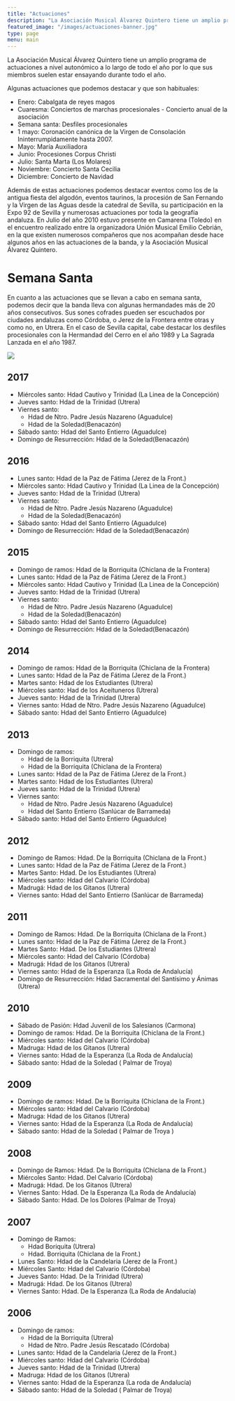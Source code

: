 ```yaml
---
title: "Actuaciones"
description: "La Asociación Musical Álvarez Quintero tiene un amplio programa de actuaciones a nivel autonómico a lo largo de todo el año por lo que sus miembros suelen estar ensayando durante todo el año"
featured_image: "/images/actuaciones-banner.jpg"
type: page
menu: main
---
```


La Asociación Musical Álvarez Quintero tiene un amplio programa de actuaciones a nivel autonómico a lo largo de todo el año por lo que sus miembros suelen estar ensayando durante todo el año.

Algunas actuaciones que podemos destacar y que son habituales:

 - Enero: Cabalgata de reyes magos
 - Cuaresma: Conciertos de marchas procesionales - Concierto anual de la asociación
 - Semana santa: Desfiles procesionales
 - 1 mayo: Coronación canónica de la Virgen de Consolación Ininterrumpidamente hasta 2007.
 - Mayo: María Auxiliadora
 - Junio: Procesiones Corpus Christi
 - Julio: Santa Marta (Los Molares)
 - Noviembre: Concierto Santa Cecilia
 - Diciembre: Concierto de Navidad

Además de estas actuaciones podemos destacar eventos como los de la antigua fiesta del algodón, eventos taurinos, la procesión de San Fernando y la Virgen de las Aguas desde la catedral de Sevilla, su participación en la Expo 92 de Sevilla y numerosas actuaciones por toda la geografía andaluza. En Julio del año 2010 estuvo presente en Camarena (Toledo) en el encuentro realizado entre la organizadora Unión Musical Emilio Cebrián, en la que existen numerosos compañeros que nos acompañan desde hace algunos años en las actuaciones de la banda, y la Asociación Musical Álvarez Quintero.



# Semana Santa

En cuanto a las actuaciones que se llevan a cabo en semana santa, podemos decir que la banda lleva con algunas hermandades más de 20 años consecutivos. Sus sones cofrades pueden ser escuchados por ciudades andaluzas como Córdoba, o Jerez de la Frontera entre otras y como no, en Utrera. En el caso de Sevilla capital, cabe destacar los desfiles procesionales con la Hermandad del Cerro en el año 1989 y La Sagrada Lanzada en el año 1987.

![](/images/semana-santa-2007.jpg)

## 2017

- Miércoles santo: Hdad  Cautivo y Trinidad (La Linea de la Concepción)
- Jueves santo: Hdad de la Trinidad (Utrera)
- Viernes santo:
  - Hdad de Ntro. Padre Jesús Nazareno (Aguadulce)
  - Hdad de la Soledad(Benacazón)
- Sábado santo: Hdad del Santo Entierro (Aguadulce)
- Domingo de Resurrección: Hdad de la Soledad(Benacazón)

## 2016

- Lunes santo: Hdad de la Paz de Fátima (Jerez de la Front.)
- Miércoles santo: Hdad  Cautivo y Trinidad (La Linea de la Concepción)
- Jueves santo: Hdad de la Trinidad (Utrera)
- Viernes santo:
  - Hdad de Ntro. Padre Jesús Nazareno (Aguadulce)
  - Hdad de la Soledad(Benacazón)
- Sábado santo: Hdad del Santo Entierro (Aguadulce)
- Domingo de Resurrección: Hdad de la Soledad(Benacazón)

## 2015

- Domingo de ramos: Hdad de la Borriquita (Chiclana de la Frontera)
- Lunes santo: Hdad de la Paz de Fátima (Jerez de la Front.)
- Miércoles santo: Hdad  Cautivo y Trinidad (La Linea de la Concepción)
- Jueves santo: Hdad de la Trinidad (Utrera)
- Viernes santo:
  - Hdad de Ntro. Padre Jesús Nazareno (Aguadulce)
  - Hdad de la Soledad(Benacazón)
- Sábado santo: Hdad del Santo Entierro (Aguadulce)
- Domingo de Resurrección: Hdad de la Soledad(Benacazón)

## 2014

- Domingo de ramos: Hdad de la Borriquita (Chiclana de la Frontera)
- Lunes santo: Hdad de la Paz de Fátima (Jerez de la Front.)
- Martes santo: Hdad de los Estudiantes (Utrera)
- Miércoles santo: Had de los Aceituneros (Utrera)
- Jueves santo: Hdad de la Trinidad (Utrera)
- Viernes santo: Hdad de Ntro. Padre Jesús Nazareno (Aguadulce)
- Sábado santo: Hdad del Santo Entierro (Aguadulce)

## 2013

- Domingo de ramos:
  - Hdad de la Borriquita (Utrera)
  - Hdad de la Borriquita (Chiclana de la Frontera)
- Lunes santo: Hdad de la Paz de Fátima (Jerez de la Front.)
- Martes santo: Hdad de los Estudiantes (Utrera)
- Jueves santo: Hdad de la Trinidad (Utrera)
- Viernes santo:
  - Hdad de Ntro. Padre Jesús Nazareno (Aguadulce)
  - Hdad del Santo Entierro (Sanlúcar de Barrameda)
- Sábado santo: Hdad del Santo Entierro (Aguadulce)

## 2012

- Domingo de Ramos: Hdad. De la Borriquita (Chiclana de la Front.)
- Lunes santo: Hdad de la Paz de Fátima (Jerez de la Front.)
- Martes Santo: Hdad. De los Estudiantes (Utrera)
- Miércoles santo: Hdad del Calvario (Córdoba)
- Madrugá: Hdad de los Gitanos (Utrera)
- Viernes santo: Hdad del Santo Entierro (Sanlúcar de Barrameda)

## 2011

- Domingo de Ramos: Hdad. De la Borriquita (Chiclana de la Front.)
- Lunes santo: Hdad de la Paz de Fátima (Jerez de la Front.)
- Martes Santo: Hdad. De los Estudiantes (Utrera)
- Miércoles santo: Hdad del Calvario (Córdoba)
- Madrugá: Hdad de los Gitanos (Utrera)
- Viernes santo: Hdad de la Esperanza (La Roda de Andalucía)
- Domingo de Resurrección: Hdad Sacramental del Santísimo y Ánimas (Utrera)

## 2010

- Sábado de Pasión: Hdad Juvenil de los Salesianos (Carmona)
- Domingo de ramos: Hdad. De la Borriquita (Chiclana de la Front.)
- Miércoles santo: Hdad del Calvario (Córdoba)
- Madruga: Hdad de los Gitanos (Utrera)
- Viernes santo: Hdad de la Esperanza (La Roda de Andalucía)
- Sábado santo: Hdad de la Soledad ( Palmar de Troya)

## 2009

- Domingo de ramos: Hdad. De la Borriquita (Chiclana de la Front.)
- Miércoles santo: Hdad del Calvario (Córdoba)
- Madruga: Hdad de los Gitanos (Utrera)
- Viernes santo: Hdad de la Esperanza (La Roda de Andalucía)
- Sábado santo: Hdad de la Soledad ( Palmar de Troya )

## 2008

- Domingo de Ramos: Hdad. De la Borriquita (Chiclana de la Front.)
- Miércoles Santo: Hdad. Del Calvario (Córdoba)
- Madrugá: Hdad. De los Gitanos (Utrera)
- Viernes Santo: Hdad. De la Esperanza (La Roda de Andalucía)
- Sábado Santo: Hdad. De los Dolores (Palmar de Troya)

## 2007

- Domingo de Ramos:
  - Hdad Boriquita (Utrera)
  - Hdad. Borriquita (Chiclana de la Front.)
- Lunes Santo: Hdad de la Candelaria (Jerez de la Front.)
- Miércoles Santo: Hdad del Calvario (Córdoba)
- Jueves Santo: Hdad. De la Trinidad (Utrera)
- Madrugá: Hdad. De los Gitanos (Utrera)
- Viernes Santo: Hdad. De la Esperanza (La Roda de Andalucía)

## 2006

- Domingo de ramos:
  - Hdad de la Borriquita (Utrera)
  - Hdad de Ntro. Padre Jesús Rescatado (Córdoba)
- Lunes santo: Hdad de la Candelaria (Jerez de la Front.)
- Miércoles santo: Hdad del Calvario (Córdoba)
- Jueves santo: Hdad de la Trinidad (Utrera)
- Madruga: Hdad de los Gitanos (Utrera)
- Viernes santo: Hdad de la Esperanza (La roda de Andalucía)
- Sábado santo: Hdad de la Soledad ( Palmar de Troya)

